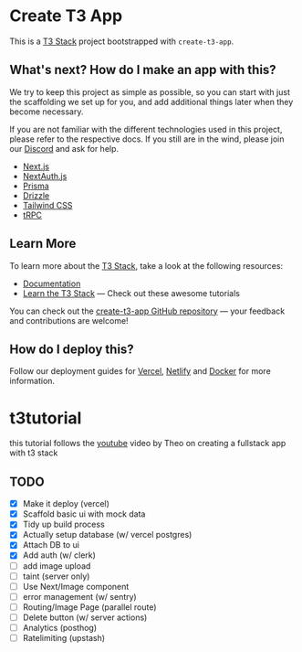 # Create T3 App

This is a [T3 Stack](https://create.t3.gg/) project bootstrapped with `create-t3-app`.

## What's next? How do I make an app with this?

We try to keep this project as simple as possible, so you can start with just the scaffolding we set up for you, and add additional things later when they become necessary.

If you are not familiar with the different technologies used in this project, please refer to the respective docs. If you still are in the wind, please join our [Discord](https://t3.gg/discord) and ask for help.

- [Next.js](https://nextjs.org)
- [NextAuth.js](https://next-auth.js.org)
- [Prisma](https://prisma.io)
- [Drizzle](https://orm.drizzle.team)
- [Tailwind CSS](https://tailwindcss.com)
- [tRPC](https://trpc.io)

## Learn More

To learn more about the [T3 Stack](https://create.t3.gg/), take a look at the following resources:

- [Documentation](https://create.t3.gg/)
- [Learn the T3 Stack](https://create.t3.gg/en/faq#what-learning-resources-are-currently-available) — Check out these awesome tutorials

You can check out the [create-t3-app GitHub repository](https://github.com/t3-oss/create-t3-app) — your feedback and contributions are welcome!

## How do I deploy this?

Follow our deployment guides for [Vercel](https://create.t3.gg/en/deployment/vercel), [Netlify](https://create.t3.gg/en/deployment/netlify) and [Docker](https://create.t3.gg/en/deployment/docker) for more information.

# t3tutorial

this tutorial follows the [youtube](https://www.youtube.com/watch?v=d5x0JCZbAJs&list=TLPQMTkwNDIwMjQTpaJ12pHyHQ&index=2) video by Theo on creating a fullstack app with t3 stack

## TODO

- [x] Make it deploy (vercel)
- [x] Scaffold basic ui with mock data
- [x] Tidy up build process
- [x] Actually setup database (w/ vercel postgres)
- [x] Attach DB to ui
- [x] Add auth (w/ clerk)
- [ ] add image upload
- [ ] taint (server only)
- [ ] Use Next/Image component
- [ ] error management (w/ sentry)
- [ ] Routing/Image Page (parallel route)
- [ ] Delete button (w/ server actions)
- [ ] Analytics (posthog)
- [ ] Ratelimiting (upstash)
